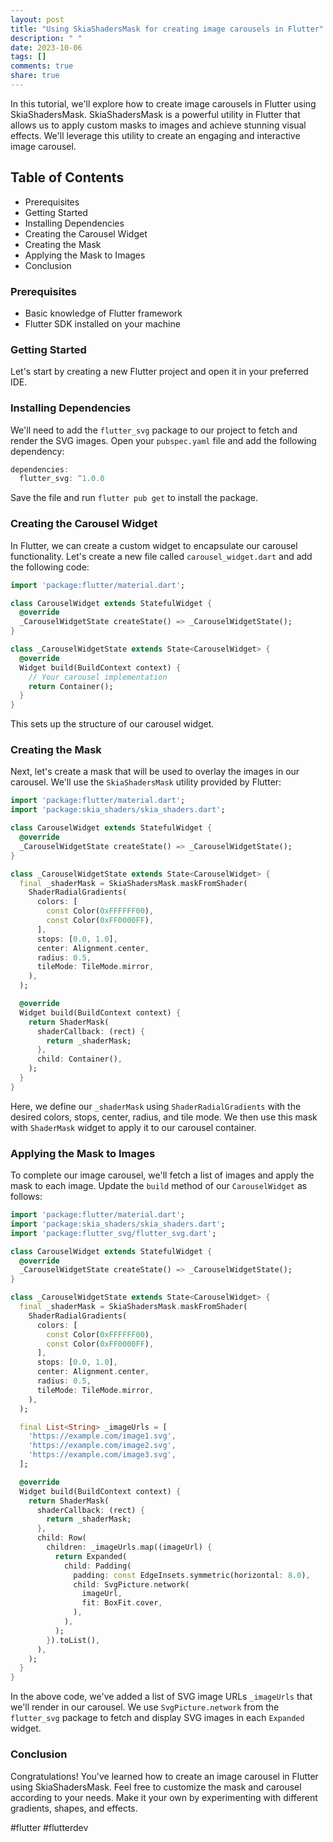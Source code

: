 ```yaml
---
layout: post
title: "Using SkiaShadersMask for creating image carousels in Flutter"
description: " "
date: 2023-10-06
tags: []
comments: true
share: true
---
```


In this tutorial, we'll explore how to create image carousels in Flutter using SkiaShadersMask. SkiaShadersMask is a powerful utility in Flutter that allows us to apply custom masks to images and achieve stunning visual effects. We'll leverage this utility to create an engaging and interactive image carousel.

## Table of Contents
- Prerequisites
- Getting Started
- Installing Dependencies
- Creating the Carousel Widget
- Creating the Mask
- Applying the Mask to Images
- Conclusion

### Prerequisites
- Basic knowledge of Flutter framework
- Flutter SDK installed on your machine

### Getting Started
Let's start by creating a new Flutter project and open it in your preferred IDE. 

### Installing Dependencies
We'll need to add the `flutter_svg` package to our project to fetch and render the SVG images. Open your `pubspec.yaml` file and add the following dependency:

```dart
dependencies:
  flutter_svg: ^1.0.0
```

Save the file and run `flutter pub get` to install the package.

### Creating the Carousel Widget
In Flutter, we can create a custom widget to encapsulate our carousel functionality. Let's create a new file called `carousel_widget.dart` and add the following code:

```dart
import 'package:flutter/material.dart';

class CarouselWidget extends StatefulWidget {
  @override
  _CarouselWidgetState createState() => _CarouselWidgetState();
}

class _CarouselWidgetState extends State<CarouselWidget> {
  @override
  Widget build(BuildContext context) {
    // Your carousel implementation
    return Container();
  }
}
```

This sets up the structure of our carousel widget.

### Creating the Mask
Next, let's create a mask that will be used to overlay the images in our carousel. We'll use the `SkiaShadersMask` utility provided by Flutter:

```dart
import 'package:flutter/material.dart';
import 'package:skia_shaders/skia_shaders.dart';

class CarouselWidget extends StatefulWidget {
  @override
  _CarouselWidgetState createState() => _CarouselWidgetState();
}

class _CarouselWidgetState extends State<CarouselWidget> {
  final _shaderMask = SkiaShadersMask.maskFromShader(
    ShaderRadialGradients(
      colors: [
        const Color(0xFFFFFF00),
        const Color(0xFF0000FF),
      ],
      stops: [0.0, 1.0],
      center: Alignment.center,
      radius: 0.5,
      tileMode: TileMode.mirror,
    ),
  );

  @override
  Widget build(BuildContext context) {
    return ShaderMask(
      shaderCallback: (rect) {
        return _shaderMask;
      },
      child: Container(),
    );
  }
}
```

Here, we define our `_shaderMask` using `ShaderRadialGradients` with the desired colors, stops, center, radius, and tile mode. We then use this mask with `ShaderMask` widget to apply it to our carousel container.

### Applying the Mask to Images
To complete our image carousel, we'll fetch a list of images and apply the mask to each image. Update the `build` method of our `CarouselWidget` as follows:

```dart
import 'package:flutter/material.dart';
import 'package:skia_shaders/skia_shaders.dart';
import 'package:flutter_svg/flutter_svg.dart';

class CarouselWidget extends StatefulWidget {
  @override
  _CarouselWidgetState createState() => _CarouselWidgetState();
}

class _CarouselWidgetState extends State<CarouselWidget> {
  final _shaderMask = SkiaShadersMask.maskFromShader(
    ShaderRadialGradients(
      colors: [
        const Color(0xFFFFFF00),
        const Color(0xFF0000FF),
      ],
      stops: [0.0, 1.0],
      center: Alignment.center,
      radius: 0.5,
      tileMode: TileMode.mirror,
    ),
  );

  final List<String> _imageUrls = [
    'https://example.com/image1.svg',
    'https://example.com/image2.svg',
    'https://example.com/image3.svg',
  ];

  @override
  Widget build(BuildContext context) {
    return ShaderMask(
      shaderCallback: (rect) {
        return _shaderMask;
      },
      child: Row(
        children: _imageUrls.map((imageUrl) {
          return Expanded(
            child: Padding(
              padding: const EdgeInsets.symmetric(horizontal: 8.0),
              child: SvgPicture.network(
                imageUrl,
                fit: BoxFit.cover,
              ),
            ),
          );
        }).toList(),
      ),
    );
  }
}
```

In the above code, we've added a list of SVG image URLs `_imageUrls` that we'll render in our carousel. We use `SvgPicture.network` from the `flutter_svg` package to fetch and display SVG images in each `Expanded` widget.

### Conclusion
Congratulations! You've learned how to create an image carousel in Flutter using SkiaShadersMask. Feel free to customize the mask and carousel according to your needs. Make it your own by experimenting with different gradients, shapes, and effects.

#flutter #flutterdev
